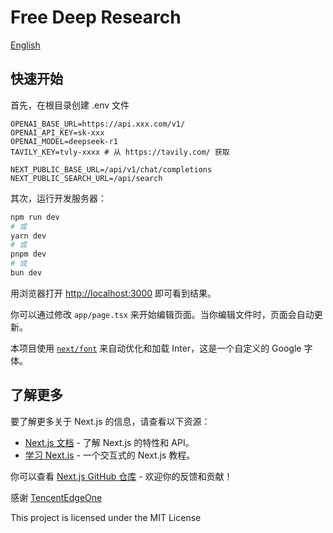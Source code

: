 # Free Deep Research

[English](/README.md)

## 快速开始

首先，在根目录创建 .env 文件
```
OPENAI_BASE_URL=https://api.xxx.com/v1/
OPENAI_API_KEY=sk-xxx
OPENAI_MODEL=deepseek-r1
TAVILY_KEY=tvly-xxxx # 从 https://tavily.com/ 获取

NEXT_PUBLIC_BASE_URL=/api/v1/chat/completions
NEXT_PUBLIC_SEARCH_URL=/api/search
```

其次，运行开发服务器：

```bash
npm run dev
# 或
yarn dev
# 或
pnpm dev
# 或
bun dev
```

用浏览器打开 [http://localhost:3000](http://localhost:3000) 即可看到结果。

你可以通过修改 `app/page.tsx` 来开始编辑页面。当你编辑文件时，页面会自动更新。

本项目使用 [`next/font`](https://nextjs.org/docs/basic-features/font-optimization) 来自动优化和加载 Inter，这是一个自定义的 Google 字体。

## 了解更多

要了解更多关于 Next.js 的信息，请查看以下资源：

- [Next.js 文档](https://nextjs.org/docs) - 了解 Next.js 的特性和 API。
- [学习 Next.js](https://nextjs.org/learn) - 一个交互式的 Next.js 教程。

你可以查看 [Next.js GitHub 仓库](https://github.com/vercel/next.js/) - 欢迎你的反馈和贡献！

感谢 [TencentEdgeOne](https://github.com/TencentEdgeOne/)

This project is licensed under the MIT License